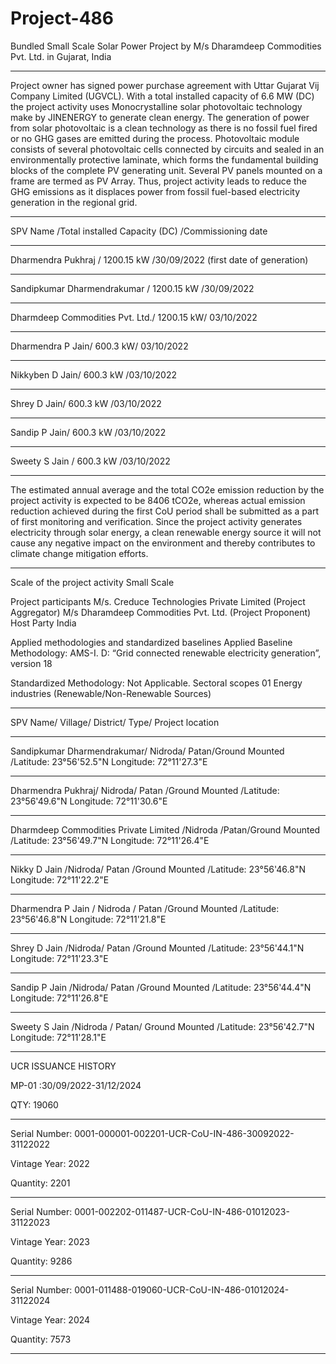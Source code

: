 # Project-486
Bundled Small Scale Solar Power Project by M/s Dharamdeep Commodities Pvt. Ltd. in Gujarat, India
__________
Project owner has signed power purchase agreement with Uttar Gujarat Vij Company Limited (UGVCL). With a total installed capacity of 6.6 MW (DC) the project
activity uses Monocrystalline solar photovoltaic technology make by JINENERGY to generate clean
energy. The generation of power from solar photovoltaic is a clean technology as there is no fossil fuel
fired or no GHG gases are emitted during the process. Photovoltaic module consists of several
photovoltaic cells connected by circuits and sealed in an environmentally protective laminate, which
forms the fundamental building blocks of the complete PV generating unit. Several PV panels mounted
on a frame are termed as PV Array. Thus, project activity leads to reduce the GHG emissions as it
displaces power from fossil fuel-based electricity generation in the regional grid. 
____________
SPV Name /Total installed Capacity (DC) /Commissioning date
________________
Dharmendra Pukhraj / 1200.15 kW /30/09/2022 (first date of generation)
________
Sandipkumar Dharmendrakumar / 1200.15 kW /30/09/2022
__________
Dharmdeep Commodities Pvt. Ltd./ 1200.15 kW/ 03/10/2022
_________
Dharmendra P Jain/ 600.3 kW/ 03/10/2022
________
Nikkyben D Jain/  600.3 kW /03/10/2022
_________
Shrey D Jain/ 600.3 kW /03/10/2022
_________
Sandip P Jain/ 600.3 kW /03/10/2022
__________
Sweety S Jain / 600.3 kW /03/10/2022
__________
The estimated annual average and the total CO2e emission reduction by the project activity is expected
to be 8406 tCO2e, whereas actual emission reduction achieved during the first CoU period shall be
submitted as a part of first monitoring and verification.
Since the project activity generates electricity through solar energy, a clean renewable energy source
it will not cause any negative impact on the environment and thereby contributes to climate change
mitigation efforts.
__________________

Scale of the project activity Small Scale

Project participants M/s. Creduce Technologies Private Limited (Project
Aggregator)
M/s Dharamdeep Commodities Pvt. Ltd. (Project Proponent)
Host Party India

Applied methodologies and
standardized baselines
Applied Baseline Methodology:
AMS-I. D: “Grid connected renewable electricity
generation”, version 18

Standardized Methodology: Not Applicable.
Sectoral scopes 01 Energy industries
(Renewable/Non-Renewable Sources)
________________________

SPV Name/ Village/ District/ Type/ Project location
_________________
Sandipkumar Dharmendrakumar/ Nidroda/ Patan/Ground Mounted /Latitude: 23°56'52.5"N Longitude: 72°11'27.3"E
_______________
Dharmendra Pukhraj/ Nidroda/ Patan /Ground Mounted /Latitude: 23°56'49.6"N Longitude: 72°11'30.6"E
_________________
Dharmdeep Commodities Private Limited /Nidroda /Patan/Ground Mounted /Latitude: 23°56'49.7"N Longitude: 72°11'26.4"E
_________
Nikky D Jain /Nidroda/ Patan /Ground Mounted /Latitude: 23°56'46.8"N Longitude: 72°11'22.2"E
__________
Dharmendra P Jain / Nidroda / Patan /Ground Mounted /Latitude: 23°56'46.8"N Longitude: 72°11'21.8"E
_________________
Shrey D Jain /Nidroda/ Patan /Ground Mounted /Latitude: 23°56'44.1"N Longitude: 72°11'23.3"E
_______________
Sandip P Jain /Nidroda/ Patan /Ground Mounted /Latitude: 23°56'44.4"N Longitude: 72°11'26.8"E
______________
Sweety S Jain /Nidroda / Patan/ Ground Mounted /Latitude: 23°56'42.7"N Longitude: 72°11'28.1"E
_________________
UCR ISSUANCE HISTORY

MP-01 :30/09/2022-31/12/2024

QTY: 19060
________________
Serial Number: 0001-000001-002201-UCR-CoU-IN-486-30092022-31122022

Vintage Year: 2022

Quantity: 2201
____________
Serial Number: 0001-002202-011487-UCR-CoU-IN-486-01012023-31122023

Vintage Year: 2023

Quantity: 9286
___________
Serial Number: 0001-011488-019060-UCR-CoU-IN-486-01012024-31122024

Vintage Year: 2024

Quantity: 7573
____________

